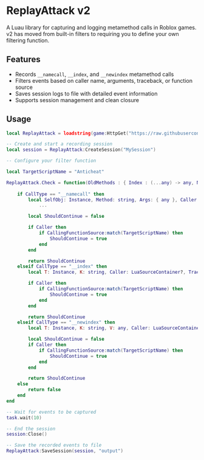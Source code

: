 # ReplayAttack v2

A Luau library for capturing and logging metamethod calls in Roblox games.
v2 has moved from built-in filters to requiring you to define your own filtering function.

## Features
- Records `__namecall`, `__index`, and `__newindex` metamethod calls
- Filters events based on caller name, arguments, traceback, or function source
- Saves session logs to file with detailed event information
- Supports session management and clean closure

## Usage

```lua
local ReplayAttack = loadstring(game:HttpGet("https://raw.githubusercontent.com/centerepic/ReplayLib/refs/heads/main/ReplayLib.luau"))()

-- Create and start a recording session
local session = ReplayAttack:CreateSession("MySession")

-- Configure your filter function

local TargetScriptName = "Anticheat"

ReplayAttack.Check = function(OldMethods : { Index : (...any) -> any, NewIndex : ((...any) -> ...any), Namecall : ((...any) -> ...any) }, CallType: string, ...)
    
    if CallType == "__namecall" then
		local SelfObj: Instance, Method: string, Args: { any }, Caller: LuaSourceContainer?, Traceback: string, CallingFunction: ((...any) -> ...any)?, CallingFunctionSource: string =
			...

		local ShouldContinue = false

		if Caller then
			if CallingFunctionSource:match(TargetScriptName) then
				ShouldContinue = true
			end
		end

		return ShouldContinue
	elseif CallType == "__index" then
		local T: Instance, K: string, Caller: LuaSourceContainer?, Traceback: string, CallingFunction: ((...any) -> ...any)?, CallingFunctionSource: string = ...

		if Caller then
			if CallingFunctionSource:match(TargetScriptName) then
				ShouldContinue = true
			end
		end

		return ShouldContinue
	elseif CallType == "__newindex" then
		local T: Instance, K: string, V: any, Caller: LuaSourceContainer?, Traceback: string, CallingFunction: ((...any) -> ...any)?, CallingFunctionSource: string = ...

		local ShouldContinue = false
		if Caller then
			if CallingFunctionSource:match(TargetScriptName) then
				ShouldContinue = true
			end
		end

		return ShouldContinue
	else
		return false
	end
end

-- Wait for events to be captured
task.wait(10)

-- End the session
session:Close()

-- Save the recorded events to file
ReplayAttack:SaveSession(session, "output")
